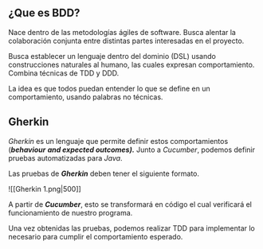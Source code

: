 ## ¿Que es BDD?

Nace dentro de las metodologías ágiles de software. Busca alentar la colaboración conjunta entre distintas partes interesadas en el proyecto.

Busca establecer un lenguaje dentro del dominio (DSL) usando construcciones naturales al humano, las cuales expresan comportamiento. Combina técnicas de TDD y DDD.

La idea es que todos puedan entender lo que se define en un comportamiento, usando palabras no técnicas.

## Gherkin

*Gherkin* es un lenguaje que permite definir estos comportamientos (***behaviour*** ***and expected outcomes).*** Junto a *Cucumber*, podemos definir pruebas automatizadas para *Java*.

Las pruebas de ***Gherkin*** deben tener el siguiente formato.

![[Gherkin 1.png|500]]

A partir de ***Cucumber***, esto se transformará en código el cual verificará el funcionamiento de nuestro programa.

Una vez obtenidas las pruebas, podemos realizar TDD para implementar lo necesario para cumplir el comportamiento esperado.

